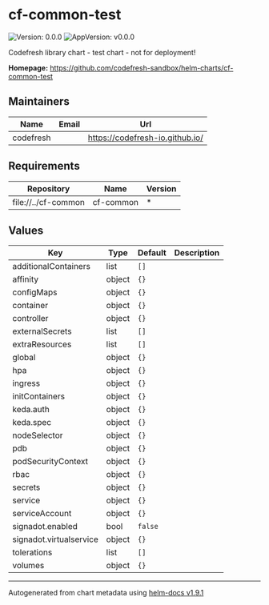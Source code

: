 # cf-common-test

![Version: 0.0.0](https://img.shields.io/badge/Version-0.0.0-informational?style=flat-square) ![AppVersion: v0.0.0](https://img.shields.io/badge/AppVersion-v0.0.0-informational?style=flat-square)

Codefresh library chart - test chart - not for deployment!

**Homepage:** <https://github.com/codefresh-sandbox/helm-charts/cf-common-test>

## Maintainers

| Name | Email | Url |
| ---- | ------ | --- |
| codefresh |  | <https://codefresh-io.github.io/> |

## Requirements

| Repository | Name | Version |
|------------|------|---------|
| file://../cf-common | cf-common | * |

## Values

| Key | Type | Default | Description |
|-----|------|---------|-------------|
| additionalContainers | list | `[]` |  |
| affinity | object | `{}` |  |
| configMaps | object | `{}` |  |
| container | object | `{}` |  |
| controller | object | `{}` |  |
| externalSecrets | list | `[]` |  |
| extraResources | list | `[]` |  |
| global | object | `{}` |  |
| hpa | object | `{}` |  |
| ingress | object | `{}` |  |
| initContainers | object | `{}` |  |
| keda.auth | object | `{}` |  |
| keda.spec | object | `{}` |  |
| nodeSelector | object | `{}` |  |
| pdb | object | `{}` |  |
| podSecurityContext | object | `{}` |  |
| rbac | object | `{}` |  |
| secrets | object | `{}` |  |
| service | object | `{}` |  |
| serviceAccount | object | `{}` |  |
| signadot.enabled | bool | `false` |  |
| signadot.virtualservice | object | `{}` |  |
| tolerations | list | `[]` |  |
| volumes | object | `{}` |  |

----------------------------------------------
Autogenerated from chart metadata using [helm-docs v1.9.1](https://github.com/norwoodj/helm-docs/releases/v1.9.1)
